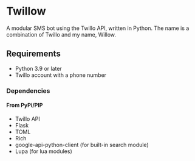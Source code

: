 # Twillow

A modular SMS bot using the Twillo API, written in Python. The name is a combination of Twillo and my name, Willow.

## Requirements

- Python 3.9 or later
- Twillo account with a phone number

### Dependencies

#### From PyPi/PIP

- Twillo API
- Flask
- TOML
- Rich
- google-api-python-client (for built-in search module)
- Lupa (for lua modules)
